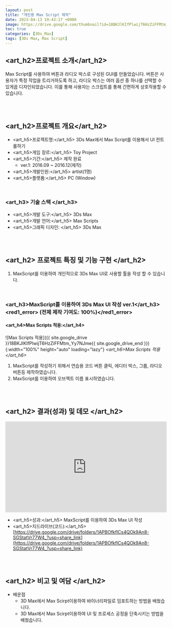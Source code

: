 ```yaml
---
layout: post
title: "개인용 Max Script 제작"
date: 2023-04-13 19:43:17 +0900
image: https://drive.google.com/thumbnail?id=18BKJlKIfPlwijT6HzZiFFMtm_Yy7NJme
toc: true
categories: [3Ds_Max]
tags: [3Ds Max, Max Script]
---
```


## <art_h2>프로젝트 소개</art_h2>

Max Script를 사용하여 버튼과 라디오 박스로 구성된 GUI를 만들었습니다. 버튼은 사용자가 특정 작업을 트리거하도록 하고, 라디오 박스는 여러 옵션 중 하나를 선택할 수 있게끔 디자인되었습니다. 이를 통해 사용자는 스크립트를 통해 간편하게 상호작용할 수 있습니다. 

<br>
<br>

## <art_h2>프로젝트 개요</art_h2>

- <span><art_h5>프로젝트명:</art_h5> 3Ds Max에서 Max Script를 이용해서 UI 컨트롤하기</span>
- <span><art_h5>게임 장르:</art_h5> Toy Project</span>
- <span><art_h5>기간:</art_h5> 제작 완료</span>
    - ver.1: 2016.09 ~ 2016.12(제작)
- <span><art_h5>개발인원:</art_h5> artist(1명)</span>
- <span><art_h5>플랫폼:</art_h5> PC (Window)</span>

<br>

### <art_h3> 기술 스택 </art_h3>

- <span><art_h5>개발 도구:</art_h5> 3Ds Max  </span>
- <span><art_h5>개발 언어:</art_h5> Max Scripts  </span>
- <span><art_h5>그래픽 디자인: </art_h5> 3Ds Max</span>


<br>
<br>

## <art_h2> 프로젝트 특징 및 기능 구현 </art_h2>

1. MaxScript를 이용하여 개인적으로 3Ds Max UI로 사용할 툴을 작성 할 수 있습니다.

<br>

### <art_h3>MaxScript를 이용하여 3Ds Max UI 작성 ver.1</art_h3><red1_error> (전체 제작 기여도: 100%)</red1_error>

#### **<art_h4>Max Scripts 적용:</art_h4>**

![Max Scripts 적용]({{ site.google_drive }}18BKJlKIfPlwijT6HzZiFFMtm_Yy7NJme{{ site.google_drive_end }}){:width="100%" height="auto" loading="lazy"}
*<art_h6>Max Scripts 적용</art_h6>*  


1. MaxScript를 작성하기 위해서 연습용 코드 버튼 클릭, 에디터 박스, 그룹, 라디오 버튼등 제작하였습니다.
2. MaxScript를 이용하여 오브젝트 이름 표시하였습니다.



<br>
<br>

## <art_h2> 결과(성과) 및 데모 </art_h2>

<iframe width="100%" style="aspect-ratio:16/9" src="https://www.youtube.com/embed/MqbJVh2vZco" title="3Ds MaxScirpt 연습" frameborder="0" allow="accelerometer; autoplay; clipboard-write; encrypted-media; gyroscope; picture-in-picture; web-share" allowfullscreen></iframe>

- <span><art_h5>성과:</art_h5> MaxScript를 이용하여 3Ds Max UI 작성 </span>
- <span><art_h5>지드라이브(코드):</art_h5> [https://drive.google.com/drive/folders/1APBOfkflCs4QOk9An8-SGStatVr77W4_?usp=share_link](https://drive.google.com/drive/folders/1APBOfkflCs4QOk9An8-SGStatVr77W4_?usp=share_link)</span>


<br>
<br>

## <art_h2> 비고 및 여담 </art_h2>

- 배운점 
    - 3D Max에서 Max Scirpt이용하여 바이너리파일로 임포트하는 방법을 배웠습니다.
    - 3D Max에서 Max Scirpt이용하여 UI 및 프로세스 공정을 단축시키는 방법을 배웠습니다.
